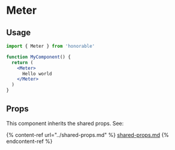 # Meter

## Usage

```jsx
import { Meter } from 'honorable'

function MyComponent() {
  return (
    <Meter>
      Hello world
    </Meter>
  )
}
```

## Props

This component inherits the shared props. See:

{% content-ref url="../shared-props.md" %}
[shared-props.md](../shared-props.md)
{% endcontent-ref %}

